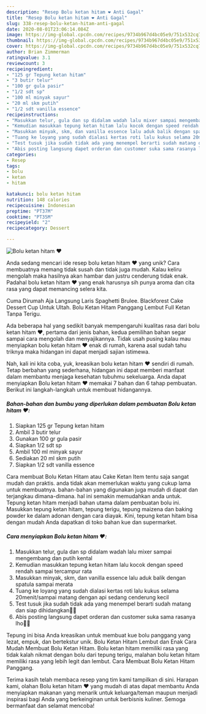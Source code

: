 ```yaml
---
description: "Resep Bolu ketan hitam ❤️ Anti Gagal"
title: "Resep Bolu ketan hitam ❤️ Anti Gagal"
slug: 338-resep-bolu-ketan-hitam-anti-gagal
date: 2020-08-01T23:06:14.084Z
image: https://img-global.cpcdn.com/recipes/9734b967d4bc05e9/751x532cq70/bolu-ketan-hitam-❤️-foto-resep-utama.jpg
thumbnail: https://img-global.cpcdn.com/recipes/9734b967d4bc05e9/751x532cq70/bolu-ketan-hitam-❤️-foto-resep-utama.jpg
cover: https://img-global.cpcdn.com/recipes/9734b967d4bc05e9/751x532cq70/bolu-ketan-hitam-❤️-foto-resep-utama.jpg
author: Brian Zimmerman
ratingvalue: 3.1
reviewcount: 3
recipeingredient:
- "125 gr Tepung ketan hitam"
- "3 butir telur"
- "100 gr gula pasir"
- "1/2 sdt sp"
- "100 ml minyak sayur"
- "20 ml skm putih"
- "1/2 sdt vanilla essence"
recipeinstructions:
- "Masukkan telur, gula dan sp didalam wadah lalu mixer sampai mengembang dan putih kental"
- "Kemudian masukkan tepung ketan hitam lalu kocok dengan speed rendah sampai tercampur rata"
- "Masukkan minyak, skm, dan vanilla essence lalu aduk balik dengan spatula sampai merata"
- "Tuang ke loyang yang sudah dialasi kertas roti lalu kukus selama 20menit/sampai matang dengan api sedang cenderung kecil"
- "Test tusuk jika sudah tidak ada yang menempel berarti sudah matang dan siap dihidangkan💜💜"
- "Abis posting langsung dapet orderan dan customer suka sama rasanya lho👌🏻"
categories:
- Resep
tags:
- bolu
- ketan
- hitam

katakunci: bolu ketan hitam 
nutrition: 148 calories
recipecuisine: Indonesian
preptime: "PT37M"
cooktime: "PT35M"
recipeyield: "2"
recipecategory: Dessert

---
```



![Bolu ketan hitam ❤️](https://img-global.cpcdn.com/recipes/9734b967d4bc05e9/751x532cq70/bolu-ketan-hitam-❤️-foto-resep-utama.jpg)

Anda sedang mencari ide resep bolu ketan hitam ❤️ yang unik? Cara membuatnya memang tidak susah dan tidak juga mudah. Kalau keliru mengolah maka hasilnya akan hambar dan justru cenderung tidak enak. Padahal bolu ketan hitam ❤️ yang enak harusnya sih punya aroma dan cita rasa yang dapat memancing selera kita.

Cuma Dirumah Aja Langsung Laris Spaghetti Brulee. Blackforest Cake Dessert Cup Untuk Ultah. Bolu Ketan Hitam Panggang Lembut Full Ketan Tanpa Terigu.

Ada beberapa hal yang sedikit banyak mempengaruhi kualitas rasa dari bolu ketan hitam ❤️, pertama dari jenis bahan, kedua pemilihan bahan segar sampai cara mengolah dan menyajikannya. Tidak usah pusing kalau mau menyiapkan bolu ketan hitam ❤️ enak di rumah, karena asal sudah tahu triknya maka hidangan ini dapat menjadi sajian istimewa.


Nah, kali ini kita coba, yuk, kreasikan bolu ketan hitam ❤️ sendiri di rumah. Tetap berbahan yang sederhana, hidangan ini dapat memberi manfaat dalam membantu menjaga kesehatan tubuhmu sekeluarga. Anda dapat menyiapkan Bolu ketan hitam ❤️ memakai 7 bahan dan 6 tahap pembuatan. Berikut ini langkah-langkah untuk membuat hidangannya.

<!--inarticleads1-->

##### Bahan-bahan dan bumbu yang diperlukan dalam pembuatan Bolu ketan hitam ❤️:

1. Siapkan 125 gr Tepung ketan hitam
1. Ambil 3 butir telur
1. Gunakan 100 gr gula pasir
1. Siapkan 1/2 sdt sp
1. Ambil 100 ml minyak sayur
1. Sediakan 20 ml skm putih
1. Siapkan 1/2 sdt vanilla essence


Cara membuat Bolu Ketan Hitam atau Cake Ketan Item tentu saja sangat mudah dan praktis. anda tidak akan memerlukan waktu yang cukup lama untuk membuatnya. bahan-bahan yang digunakan juga mudah di dapat dan terjangkau dimana-dimana. hal ini semakin memudahkan anda untuk. Tepung ketan hitam menjadi bahan utama dalam pembuatan bolu ini. Masukkan tepung ketan hitam, tepung terigu, tepung maizena dan baking powder ke dalam adonan dengan cara diayak. Kini, tepung ketan hitam bisa dengan mudah Anda dapatkan di toko bahan kue dan supermarket. 

<!--inarticleads2-->

##### Cara menyiapkan Bolu ketan hitam ❤️:

1. Masukkan telur, gula dan sp didalam wadah lalu mixer sampai mengembang dan putih kental
1. Kemudian masukkan tepung ketan hitam lalu kocok dengan speed rendah sampai tercampur rata
1. Masukkan minyak, skm, dan vanilla essence lalu aduk balik dengan spatula sampai merata
1. Tuang ke loyang yang sudah dialasi kertas roti lalu kukus selama 20menit/sampai matang dengan api sedang cenderung kecil
1. Test tusuk jika sudah tidak ada yang menempel berarti sudah matang dan siap dihidangkan💜💜
1. Abis posting langsung dapet orderan dan customer suka sama rasanya lho👌🏻


Tepung ini bisa Anda kreasikan untuk membuat kue bolu panggang yang lezat, empuk, dan bertekstur unik. Bolu Ketan Hitam Lembut dan Enak Cara Mudah Membuat Bolu Ketan Hitam. Bolu ketan hitam memiliki rasa yang tidak kalah nikmat dengan bolu dari tepung terigu, malahan bolu ketan hitam memiliki rasa yang lebih legit dan lembut. Cara Membuat Bolu Ketan Hitam Panggang. 

Terima kasih telah membaca resep yang tim kami tampilkan di sini. Harapan kami, olahan Bolu ketan hitam ❤️ yang mudah di atas dapat membantu Anda menyiapkan makanan yang menarik untuk keluarga/teman maupun menjadi inspirasi bagi Anda yang berkeinginan untuk berbisnis kuliner. Semoga bermanfaat dan selamat mencoba!
